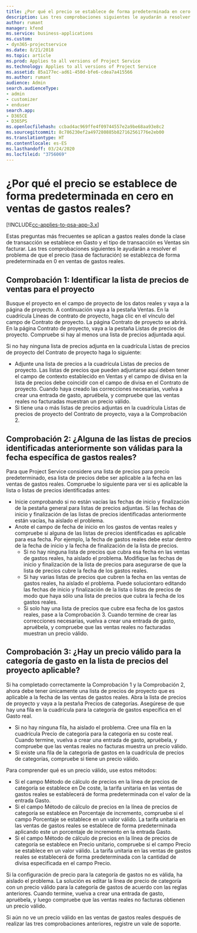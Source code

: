 ```yaml
---
title: ¿Por qué el precio se establece de forma predeterminada en cero en ventas de gastos reales?
description: Las tres comprobaciones siguientes le ayudarán a resolver el problema de que el precio se establezca de forma predeterminada en 0 en ventas de gastos reales.
author: rumant
manager: kfend
ms.service: business-applications
ms.custom:
- dyn365-projectservice
ms.date: 8/21/2018
ms.topic: article
ms.prod: Applies to all versions of Project Service
ms.technology: Applies to all versions of Project Service
ms.assetid: 85a177ec-ad61-450d-bfe6-cdea7a415566
ms.author: rumant
audience: Admin
search.audienceType:
- admin
- customizer
- enduser
search.app:
- D365CE
- D365PS
ms.openlocfilehash: ccbad4ac969ffe4f09744557e2a9be68aa93e8c2
ms.sourcegitcommit: 8c786230ef2a497280885b827162561776e2eb00
ms.translationtype: HT
ms.contentlocale: es-ES
ms.lasthandoff: 03/24/2020
ms.locfileid: "3756069"
---
```

# <a name="why-is-the-price-defaulting-to-zero-on-expense-sales-actuals"></a>¿Por qué el precio se establece de forma predeterminada en cero en ventas de gastos reales?

[!INCLUDE[cc-applies-to-psa-app-3.x](../includes/cc-applies-to-psa-app-3x.md)]

Estas preguntas más frecuentes se aplican a gastos reales donde la clase de transacción se establece en Gasto y el tipo de transacción es Ventas sin facturar. Las tres comprobaciones siguientes le ayudarán a resolver el problema de que el precio (tasa de facturación) se establezca de forma predeterminada en 0 en ventas de gastos reales.

## <a name="check-1-identify-the-sales-price-list-for-project"></a>Comprobación 1: Identificar la lista de precios de ventas para el proyecto

Busque el proyecto en el campo de proyecto de los datos reales y vaya a la página de proyecto. A continuación vaya a la pestaña Ventas. En la cuadrícula Líneas de contrato de proyecto, haga clic en el vínculo del campo de Contrato de proyecto. La página Contrato de proyecto se abrirá. En la página Contrato de proyecto, vaya a la pestaña Listas de precios de proyecto. Compruebe si hay al menos una lista de precios adjuntada aquí.

Si no hay ninguna lista de precios adjunta en la cuadrícula Listas de precios de proyecto del Contrato de proyecto haga lo siguiente:

- Adjunte una lista de precios a la cuadrícula Listas de precios de proyecto. Las listas de precios que pueden adjuntarse aquí deben tener el campo de contexto establecido en Ventas y el campo de divisa en la lista de precios debe coincidir con el campo de divisa en el Contrato de proyecto. Cuando haya creado las correcciones necesarias, vuelva a crear una entrada de gasto, apruébela, y compruebe que las ventas reales no facturadas muestran un precio válido.
- Si tiene una o más listas de precios adjuntas en la cuadrícula Listas de precios de proyecto del Contrato de proyecto, vaya a la Comprobación 2.

## <a name="check-2-are-any-of-the-price-lists-identified-above-valid-for-the-specific-date-of-the-expense-actual"></a>Comprobación 2: ¿Alguna de las listas de precios identificadas anteriormente son válidas para la fecha específica de gastos reales?

Para que Project Service considere una lista de precios para precio predeterminado, esa lista de precios debe ser aplicable a la fecha en las ventas de gastos reales. Compruebe lo siguiente para ver si es aplicable la lista o listas de precios identificadas antes:

- Inicie comprobando si no están vacías las fechas de inicio y finalización de la pestaña general para listas de precios adjuntas. Si las fechas de inicio y finalización de las listas de precios identificadas anteriormente están vacías, ha aislado el problema. 
- Anote el campo de fecha de inicio en los gastos de ventas reales y compruebe si alguna de las listas de precios identificadas es aplicable para esa fecha. Por ejemplo, la fecha de gastos reales debe estar dentro de la fecha de inicio y la fecha de finalización de la lista de precios. 
    - Si no hay ninguna lista de precios que cubra esa fecha en las ventas de gastos reales, ha aislado el problema. Modifique las fechas de inicio y finalización de la lista de precios para asegurarse de que la lista de precios cubre la fecha de los gastos reales. 
    - Si hay varias listas de precios que cubren la fecha en las ventas de gastos reales, ha aislado el problema. Puede soluciontaro editando las fechas de inicio y finalización de la lista o listas de precios de modo que haya sólo una lista de precios que cubra la fecha de los gastos reales. 
    - Si solo hay una lista de precios que cubre esa fecha de los gastos reales, pase a la Comprobación 3.
Cuando termine de crear las correcciones necesarias, vuelva a crear una entrada de gasto, apruébela, y compruebe que las ventas reales no facturadas muestran un precio válido.

## <a name="check-3-is-there-a-valid-price-for-the-expense-category-in-the-applicable-project-price-list"></a>Comprobación 3: ¿Hay un precio válido para la categoría de gasto en la lista de precios del proyecto aplicable? 

Si ha completado correctamente la Comprobación 1 y la Comprobación 2, ahora debe tener únicamente una lista de precios de proyecto que es aplicable a la fecha de las ventas de gastos reales. Abra la lista de precios de proyecto y vaya a la pestaña Precios de categorías. Asegúrese de que hay una fila en la cuadrícula para la categoría de gastos específica en el Gasto real.
 
- Si no hay ninguna fila, ha aislado el problema. Cree una fila en la cuadrícula Precio de categoría para la categoría en su coste real. Cuando termine, vuelva a crear una entrada de gasto, apruébela, y compruebe que las ventas reales no facturas muestra un precio válido. 
- Si existe una fila de la categoría de gastos en la cuadrícula de precios de categorías, compruebe si tiene un precio válido.

Para comprender qué es un precio válido, use estos métodos:

- Si el campo Método de cálculo de precios en la línea de precios de categoría se establece en De coste, la tarifa unitaria en las ventas de gastos reales se establecerá de forma predeterminada con el valor de la entrada Gasto.
- Si el campo Método de cálculo de precios en la línea de precios de categoría se establece en Porcentaje de incremento, compruebe si el campo Porcentaje se establece en un valor válido. La tarifa unitaria en las ventas de gastos reales se establece de forma predeterminada aplicando este un porcentaje de incremento en la entrada Gasto.
- Si el campo Método de cálculo de precios en la línea de precios de categoría se establece en Precio unitario, compruebe si el campo Precio se establece en un valor válido. La tarifa unitaria en las ventas de gastos reales se establecerá de forma predeterminada con la cantidad de divisa especificada en el campo Precio.

Si la configuración de precio para la categoría de gastos no es válida, ha aislado el problema. La solución es editar la línea de precio de categoría con un precio válido para la categoría de gastos de acuerdo con las reglas anteriores. Cuando termine, vuelva a crear una entrada de gasto, apruébela, y luego compruebe que las ventas reales no facturas obtienen un precio válido.

Si aún no ve un precio válido en las ventas de gastos reales después de realizar las tres comprobaciones anteriores, registre un vale de soporte.


